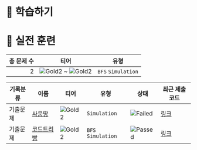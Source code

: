 # 📖 학습하기

# 🥇 실전 훈련
|총 문제 수|티어|유형|
|---:|---|---|
|2|![Gold2][g2] ~ ![Gold2][g2]|`BFS` `Simulation`|

|기록분류|이름|티어|유형|상태|최근 제출 코드|
|---|---|---|---|---|---|
|기출문제|[싸움땅](https://www.codetree.ai/training-field/frequent-problems/problems/battle-ground)|![Gold2][g2]|`Simulation`|![Failed][failed]|[링크](https://github.com/kiiimiiin/codetree-TILs/blob/main/240402/%EC%8B%B8%EC%9B%80%EB%95%85/battle-ground.cpp)|
|기출문제|[코드트리 빵](https://www.codetree.ai/training-field/frequent-problems/problems/codetree-mon-bread)|![Gold2][g2]|`BFS` `Simulation`|![Passed][passed]|[링크](https://github.com/kiiimiiin/codetree-TILs/blob/main/240402/%EC%BD%94%EB%93%9C%ED%8A%B8%EB%A6%AC%20%EB%B9%B5/codetree-mon-bread.cpp)|










[b5]: https://img.shields.io/badge/Bronze_5-%235D3E31.svg
[b4]: https://img.shields.io/badge/Bronze_4-%235D3E31.svg
[b3]: https://img.shields.io/badge/Bronze_3-%235D3E31.svg
[b2]: https://img.shields.io/badge/Bronze_2-%235D3E31.svg
[b1]: https://img.shields.io/badge/Bronze_1-%235D3E31.svg
[s5]: https://img.shields.io/badge/Silver_5-%23394960.svg
[s4]: https://img.shields.io/badge/Silver_4-%23394960.svg
[s3]: https://img.shields.io/badge/Silver_3-%23394960.svg
[s2]: https://img.shields.io/badge/Silver_2-%23394960.svg
[s1]: https://img.shields.io/badge/Silver_1-%23394960.svg
[g5]: https://img.shields.io/badge/Gold_5-%23FFC433.svg
[g4]: https://img.shields.io/badge/Gold_4-%23FFC433.svg
[g3]: https://img.shields.io/badge/Gold_3-%23FFC433.svg
[g2]: https://img.shields.io/badge/Gold_2-%23FFC433.svg
[g1]: https://img.shields.io/badge/Gold_1-%23FFC433.svg
[p5]: https://img.shields.io/badge/Platinum_5-%2376DDD8.svg
[p4]: https://img.shields.io/badge/Platinum_4-%2376DDD8.svg
[p3]: https://img.shields.io/badge/Platinum_3-%2376DDD8.svg
[p2]: https://img.shields.io/badge/Platinum_2-%2376DDD8.svg
[p1]: https://img.shields.io/badge/Platinum_1-%2376DDD8.svg
[passed]: https://img.shields.io/badge/Passed-%23009D27.svg
[failed]: https://img.shields.io/badge/Failed-%23D24D57.svg
[easy]: https://img.shields.io/badge/쉬움-%235cb85c.svg?for-the-badge
[medium]: https://img.shields.io/badge/보통-%23FFC433.svg?for-the-badge
[hard]: https://img.shields.io/badge/어려움-%23D24D57.svg?for-the-badge